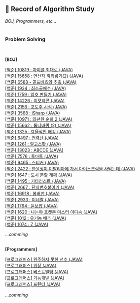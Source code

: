 
## 📒 Record of Algorithm Study

_BOJ, Programmers, etc..._
<br><br>

### Problem Solving
<br>

__[BOJ]__

<a href="https://velog.io/@yanghl98/%EB%B0%B1%EC%A4%80-10819-%EC%B0%A8%EC%9D%B4%EB%A5%BC-%EC%B5%9C%EB%8C%80%EB%A1%9C">[백준] 10819 : 차이를 최대로 (JAVA)</a><br>
<a href="https://velog.io/@yanghl98/%EB%B0%B1%EC%A4%80-15658-%EC%97%B0%EC%82%B0%EC%9E%90-%EB%81%BC%EC%9B%8C%EB%84%A3%EA%B8%B02">[백준] 15658 : 연산자 끼워넣기(2) (JAVA)</a><br>
<a href="https://velog.io/@yanghl98/%EB%B0%B1%EC%A4%80-6588-%EA%B3%A8%EB%93%9C%EB%B0%94%ED%9D%90%EC%9D%98-%EC%B6%94%EC%B8%A1">[백준] 6588 - 골드바흐의 추측 (JAVA)</a><br>
<a href="https://velog.io/@yanghl98/%EB%B0%B1%EC%A4%80-1934-%EC%B5%9C%EC%86%8C%EA%B3%B5%EB%B0%B0%EC%88%98-JAVA">[백준] 1934 : 최소공배수 (JAVA)</a><br>
<a href="https://velog.io/@yanghl98/%EB%B0%B1%EC%A4%80-1759-%EC%95%94%ED%98%B8-%EB%A7%8C%EB%93%A4%EA%B8%B0-JAVA">[백준] 1759 : 암호 만들기 (JAVA)</a><br>
<a href="https://velog.io/@yanghl98/%EB%B0%B1%EC%A4%80-14226-%EC%9D%B4%EB%AA%A8%ED%8B%B0%EC%BD%98-JAVA">[백준] 14226 : 이모티콘 (JAVA)</a><br>
<a href="https://velog.io/@yanghl98/%EB%B0%B1%EC%A4%80-2156-%ED%8F%AC%EB%8F%84%EC%A3%BC-%EC%8B%9C%EC%8B%9D">[백준] 2156 : 포도주 시식 (JAVA)</a><br>
<a href="https://velog.io/@yanghl98/%EB%B0%B1%EC%A4%80-3568-iSharp-JAVA">[백준] 3568 : iSharp (JAVA)</a><br>
<a href="https://velog.io/@yanghl98/%EB%B0%B1%EC%A4%80-10971-%EC%99%B8%ED%8C%90%EC%9B%90-%EC%88%9C%ED%9A%8C-2-JAVA">[백준] 10971 : 외판원 순회 2 (JAVA)</a><br>
<a href="https://velog.io/@yanghl98/%EB%B0%B1%EC%A4%80-15662-%ED%86%B1%EB%8B%88%EB%B0%94%ED%80%B4-2-JAVA">[백준] 15662 : 톱니바퀴 (2) (JAVA)</a><br>
<a href="https://velog.io/@yanghl98/%EB%B0%B1%EC%A4%80-1325-%ED%9A%A8%EC%9C%A8%EC%A0%81%EC%9D%B8-%ED%95%B4%ED%82%B9-JAVA">[백준] 1325 : 효율적인 해킹 (JAVA)</a><br>
<a href="https://velog.io/@yanghl98/%EB%B0%B1%EC%A4%80-6497-%EC%A0%84%EB%A0%A5%EB%82%9C-JAVA">[백준] 6497 : 전력난 (JAVA)</a><br>
<a href="https://velog.io/@yanghl98/%EB%B0%B1%EC%A4%80-1261-%EC%95%8C%EA%B3%A0%EC%8A%A4%ED%8C%9F-JAVA">[백준] 1261 : 알고스팟 (JAVA)</a><br>
<a href="https://velog.io/@yanghl98/%EB%B0%B1%EC%A4%80-13023-ABCDE-JAVA">[백준] 13023 : ABCDE (JAVA)</a><br>
<a href="https://velog.io/@yanghl98/%EB%B0%B1%EC%A4%80-7576-%ED%86%A0%EB%A7%88%ED%86%A0-JAVA">[백준] 7576 : 토마토 (JAVA)</a><br>
<a href="https://velog.io/@yanghl98/%EB%B0%B1%EC%A4%80-9465-%EC%8A%A4%ED%8B%B0%EC%BB%A4-JAVA">[백준] 9465 : 스티커 (JAVA)</a><br>
<a href="https://velog.io/@yanghl98/%EB%B0%B1%EC%A4%80-2422-%ED%95%9C%EC%9C%A4%EC%A0%95%EC%9D%B4-%EC%9D%B4%ED%83%88%EB%A6%AC%EC%95%84%EC%97%90-%EA%B0%80%EC%84%9C-%EC%95%84%EC%9D%B4%EC%8A%A4%ED%81%AC%EB%A6%BC%EC%9D%84-%EC%82%AC%EB%A8%B9%EB%8A%94%EB%8D%B0-JAVA">[백준] 2422 : 한윤정이 이탈리아에 가서 아이스크림을 사먹는데 (JAVA)</a><br>
<a href="https://velog.io/@yanghl98/%EB%B0%B1%EC%A4%80-1647-%EB%8F%84%EC%8B%9C-%EB%B6%84%ED%95%A0-%EA%B3%84%ED%9A%8D-JAVA%EC%9E%90%EB%B0%94">[백준] 1647 : 도시 분할 계획 (JAVA)</a><br>
<a href="https://velog.io/@yanghl98/%EB%B0%B1%EC%A4%80-1495-%EA%B8%B0%ED%83%80%EB%A6%AC%EC%8A%A4%ED%8A%B8-JAVA%EC%9E%90%EB%B0%94">[백준] 1495 : 기타리스트 (JAVA)</a><br>
<a href="https://velog.io/@yanghl98/%EB%B0%B1%EC%A4%80-2667-%EB%8B%A8%EC%A7%80%EB%B2%88%ED%98%B8%EB%B6%99%EC%9D%B4%EA%B8%B0-JAVA%EC%9E%90%EB%B0%94">[백준] 2667 : 단지번호붙이기 (JAVA)</a><br>
<a href="https://velog.io/@yanghl98/%EB%B0%B1%EC%A4%80-16918-%EB%B4%84%EB%B2%84%EB%A7%A8-JAVA%EC%9E%90%EB%B0%94">[백준] 16918 : 봄버맨 (JAVA)</a><br>
<a href="https://velog.io/@yanghl98/%EB%B0%B1%EC%A4%80-2933-%EB%AF%B8%EB%84%A4%EB%9E%84-JAVA%EC%9E%90%EB%B0%94">[백준] 2933 : 미네랄 (JAVA)</a><br>
<a href="https://velog.io/@yanghl98/%EB%B0%B1%EC%A4%80-1764-%EB%93%A3%EB%B3%B4%EC%9E%A1-JAVA%EC%9E%90%EB%B0%94">[백준] 1764 : 듣보잡 (JAVA)</a><br>
<a href="https://velog.io/@yanghl98/%EB%B0%B1%EC%A4%80-1620-%EB%82%98%EB%8A%94%EC%95%BC-%ED%8F%AC%EC%BC%93%EB%AA%AC-%EB%A7%88%EC%8A%A4%ED%84%B0-%EC%9D%B4%EB%8B%A4%EC%86%9C-JAVA%EC%9E%90%EB%B0%94">[백준] 1620 : 나는야 포켓몬 마스터 이다솜 (JAVA)</a><br>
<a href="https://velog.io/@yanghl98/%EB%B0%B1%EC%A4%80-1012-%EC%9C%A0%EA%B8%B0%EB%86%8D-%EB%B0%B0%EC%B6%94-JAVA%EC%9E%90%EB%B0%94">[백준] 1012 : 유기농 배추 (JAVA)</a><br>
<a href="https://velog.io/@yanghl98/%EB%B0%B1%EC%A4%80-1074-Z-JAVA%EC%9E%90%EB%B0%94">[백준] 1074 : Z (JAVA)</a><br>

..._comming_
<br><br>


__[Programmers]__
<br>

<a href="https://velog.io/@yanghl98/%ED%94%84%EB%A1%9C%EA%B7%B8%EB%9E%98%EB%A8%B8%EC%8A%A4-%EC%99%84%EC%A3%BC%ED%95%98%EC%A7%80-%EB%AA%BB%ED%95%9C-%EC%84%A0%EC%88%98-JAVA%EC%9E%90%EB%B0%94">[프로그래머스] 완주하지 못한 선수 (JAVA)</a><br>
<a href="https://velog.io/@yanghl98/%ED%94%84%EB%A1%9C%EA%B7%B8%EB%9E%98%EB%A8%B8%EC%8A%A4-%EC%9C%84%EC%9E%A5-JAVA%EC%9E%90%EB%B0%94">[프로그래머스] 위장 (JAVA)</a><br>
<a href="https://velog.io/@yanghl98/%ED%94%84%EB%A1%9C%EA%B7%B8%EB%9E%98%EB%A8%B8%EC%8A%A4-%EB%B2%A0%EC%8A%A4%ED%8A%B8%EC%95%A8%EB%B2%94-JAVA%EC%9E%90%EB%B0%94">[프로그래머스] 베스트앨범 (JAVA)</a><br>
<a href="https://velog.io/@yanghl98/%ED%94%84%EB%A1%9C%EA%B7%B8%EB%9E%98%EB%A8%B8%EC%8A%A4-%EA%B8%B0%EB%8A%A5%EA%B0%9C%EB%B0%9C-JAVA%EC%9E%90%EB%B0%94">[프로그래머스] 기능개발 (JAVA)</a><br>
<a href="https://velog.io/@yanghl98/%ED%94%84%EB%A1%9C%EA%B7%B8%EB%9E%98%EB%A8%B8%EC%8A%A4-%ED%94%84%EB%A6%B0%ED%84%B0-JAVA%EC%9E%90%EB%B0%94">[프로그래머스] 프린터 (JAVA)</a><br><br>
..._comming_
